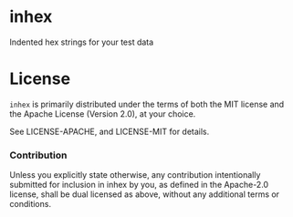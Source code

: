 # inhex
Indented hex strings for your test data

# License

`inhex` is primarily distributed under the terms of both the MIT
license and the Apache License (Version 2.0), at your choice.

See LICENSE-APACHE, and LICENSE-MIT for details.

### Contribution

Unless you explicitly state otherwise, any contribution intentionally submitted
for inclusion in inhex by you, as defined in the Apache-2.0 license, shall be
dual licensed as above, without any additional terms or conditions.
